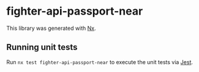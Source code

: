 # fighter-api-passport-near

This library was generated with [Nx](https://nx.dev).

## Running unit tests

Run `nx test fighter-api-passport-near` to execute the unit tests via [Jest](https://jestjs.io).
